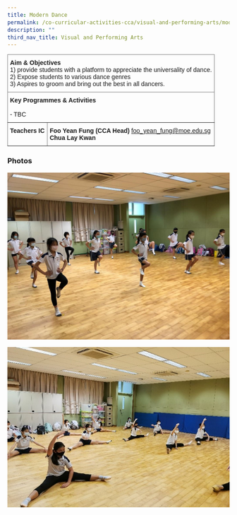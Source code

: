 ```yaml
---
title: Modern Dance
permalink: /co-curricular-activities-cca/visual-and-performing-arts/modern-dance/
description: ""
third_nav_title: Visual and Performing Arts
---
```

<style type="text/css">
.tg  {border-collapse:collapse;border-spacing:0;}
.tg td{border-color:black;border-style:solid;border-width:1px;font-family:Arial, sans-serif;font-size:14px;
  overflow:hidden;padding:10px 5px;word-break:normal;}
.tg th{border-color:black;border-style:solid;border-width:1px;font-family:Arial, sans-serif;font-size:14px;
  font-weight:normal;overflow:hidden;padding:10px 5px;word-break:normal;}
.tg .tg-0pky{border-color:inherit;text-align:left;vertical-align:top}
</style>
<table class="tg">
<thead>
  <tr>
    <th class="tg-0pky" colspan="2"><span style="font-weight:bold">Aim &amp; Objectives</span><br><span style="font-weight:normal">1) provide students with a platform to appreciate the universality of dance.</span><br><span style="font-weight:normal">2) Expose students to various dance genres </span><br><span style="font-weight:normal">3) Aspires to groom and bring out the best in all dancers.</span><br></th>
  </tr>
</thead>
<tbody>
  <tr>
    <td class="tg-0pky" colspan="2"><span style="font-weight:bold;font-style:normal">Key Programmes &amp; Activities</span><br><br>- TBC<br></td>
  </tr>
  <tr>
    <td class="tg-0pky"><span style="font-weight:bold">Teachers IC</span></td>
    <td class="tg-0pky"><span style="font-weight:700;font-style:normal">Foo Yean Fung (CCA Head) </span><a href="mailto:foo_yean_fung@moe.edu.sg" target="_blank" rel="noopener noreferrer">foo_yean_fung@moe.edu.sg</a><br><span style="font-weight:700;font-style:normal">Chua Lay Kwan</span></td>
  </tr>
</tbody>
</table>

### Photos

![](/images/int%20dance%201.jpg)

![](/images/int%20dance%202.jpg)